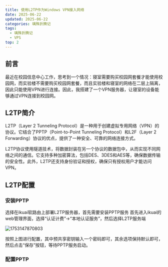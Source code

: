 ```yaml
---
title: 使用L2TP作为Windows VPN接入网络
date: 2025-06-22
updated: 2025-06-22
categories: 璃殊折腾记
tags:
  - 璃殊折腾记
  - VPS
top: 2
---
```

## 前言

最近在校园信息中心工作，思考到一个情况：寝室需要购买校园网套餐才能使用校园网，而实验楼不需要购买校园网套餐，而且实验楼和寝室的网络在二层上隔离，因此只能使用VPN进行连接。因此，我搭建了一个VPN服务器，让寝室的设备能够通过VPN连接到校园网。

## L2TP简介

L2TP（Layer 2 Tunneling Protocol）是一种用于创建虚拟专用网络（VPN）的协议。它结合了PPTP（Point-to-Point Tunneling Protocol）和L2F（Layer 2 Forwarding）协议的优点，提供了一种安全、可靠的网络连接方式。

L2TP协议使用隧道技术，将数据封装在另一个协议的数据包中，从而实现不同网络之间的通信。它支持多种加密算法，包括DES、3DES和AES等，确保数据传输的安全性。此外，L2TP还支持身份验证和授权，确保只有授权用户才能访问VPN。

## L2TP配置

### 安装PPTP

选择在ikuai软路由上部署L2TP服务器，首先需要安装PPTP服务
首先进入ikuai的web管理界面，选择“认证计费”->“本地认证服务”，然后选择L2TP服务端

![1753147870803](/images/blog/1753147870803.png)


按照上图进行配置，其中预共享密钥输入一个密码即可，其余选项保持默认即可，然后点击“保存”按钮，等待PPTP服务启动。
### 配置PPTP
